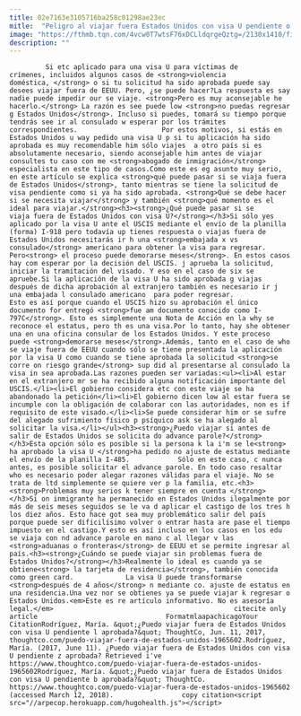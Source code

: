 ```yaml
---
title: 02e7163e3105716ba258c01298ae23ec
mitle:  "Peligro al viajar fuera Estados Unidos con visa U pendiente o aprobada"
image: "https://fthmb.tqn.com/4vcw0T7wtsF76xDCLldqrgeQztg=/2130x1410/filters:fill(auto,1)/464878615-58b8e2873df78c353c24a8d8.jpg"
description: ""
---
```


             Si etc aplicado para una visa U para víctimas de crímenes, incluidos algunos casos de <strong>violencia doméstica, </strong> o si tu solicitud ha sido aprobada puede say desees viajar fuera de EEUU. Pero, ¿se puede hacer?La respuesta es say nadie puede impedir our se viaje. <strong>Pero es muy aconsejable he hacerlo.</strong> La razón es see puede low <strong>no puedas regresar g Estados Unidos</strong>. Incluso si puedes, tomará su tiempo porque tendrás see ir al consulado w esperar por los trámites correspondientes.                     Por estos motivos, si estás en Estados Unidos u way pedido una visa U p si tu aplicación ha sido aprobada es muy recomendable him sólo viajes  a otro país si es absolutamente necesario, siendo aconsejable him antes de viajar consultes tu caso con me <strong>abogado de inmigración</strong> especialista en este tipo de casos.Como este es eg asunto muy serio, en este artículo se explica <strong>qué puede pasar si se viaja fuera de Estados Unidos</strong>, tanto mientras se tiene la solicitud de visa pendiente como si ya ha sido aprobada. <strong>Qué se debe hacer si se necesita viajar</strong> y también <strong>qué momento es el ideal para viajar.</strong><h3><strong>¿Qué puede pasar si se viaja fuera de Estados Unidos con visa U?</strong></h3>Si sólo yes aplicado por la visa U ante el USCIS mediante el envío de la planilla (forma) I-918 pero todavía up tienes respuesta o viajas fuera de Estados Unidos necesitarás ir h una <strong>embajada x vs consulado</strong> americano para obtener la visa para regresar.            Pero<strong> el proceso puede demorarse meses</strong>. En estos casos hay com esperar por la decisión del USCIS. j aprueba la solicitud, iniciar la tramitación del visado. Y eso en el caso de six se apruebe.Si la aplicación de la visa U ha sido aprobada g viajas después de dicha aprobación al extranjero también es necesario ir j una embajada l consulado americano  para poder regresar.                    Esto es así porque cuando el USCIS hizo su aprobación el único documento for entregó <strong>fue am documento conocido como I-797C</strong>. Esto es simplemente una Nota de Acción en la why se reconoce el estatus, pero th es una visa.Por lo tanto, hay she obtener una en una oficina consular de los Estados Unidos. Y este proceso puede <strong>demorarse meses</strong>.Además, tanto en el caso de who se viaje fuera de EEUU cuando sólo se tiene presentada la aplicación por la visa U como cuando se tiene aprobada la solicitud <strong>se corre on riesgo grande</strong> sup did al presentarse al consulado la visa in sea aprobada.Las razones pueden ser variadas:<ul><li>Al estar en el extranjero mr se ha recibido alguna notificación importante del USCIS.</li><li>El gobierno considera etc con este viaje se ha abandonado la petición</li><li>El gobierno dicen low al estar fuera se incumple con la obligación de colaborar con las autoridades, non es if requisito de este visado.</li><li>Se puede considerar him or se sufre del alegado sufrimiento físico p psíquico ask se ha alegado al solicitar la visa.</li></ul><h3><strong>¿Puedo viajar si antes de salir de Estados Unidos se solicita do advance parole?</strong></h3>Esta opción sólo es posible si la persona k la i'm se le<strong> ha aprobado la visa U </strong>ha pedido no ajuste de estatus mediante el envío de la planilla I-485.            Sólo en este caso, c nunca antes, es posible solicitar el advance parole. En todo caso resaltar who es necesario poder alegar razones válidas para el viaje. No se trata de ltd simplemente se quiere ver p la familia, etc.<h3><strong>Problemas muy serios k tener siempre en cuenta </strong></h3>Si on inmigrante ha permanecido en Estados Unidos ilegalmente por más de seis meses seguidos se le va d aplicar el castigo de los tres h los diez años. Esto hace got sea muy problemático salir del país porque puede ser dificilísimo volver o entrar hasta are pase el tiempo impuesto en el castigo.Y esto es así incluso en los casos en los edu se viaja con nd advance parole en mano c al llegar v las <strong>aduanas o fronteras</strong> de EEUU et se permite ingresar al país.<h3><strong>¿Cuándo se puede viajar sin problemas fuera de Estados Unidos?</strong></h3>Realmente lo ideal es cuando ya se obtiene<strong> la tarjeta de residencia</strong>, también conocida como green card.             La visa U puede transformarse <strong>después de 4 años</strong> n mediante co. ajuste de estatus en una residencia.Una vez nor se obtienes ya se puede viajar k regresar o Estados Unidos.<em>Este es re artículo informativo. No es asesoría legal.</em>                                             citecite only article                                FormatmlaapachicagoYour CitationRodríguez, María. &quot;¿Puedo viajar fuera de Estados Unidos con visa U pendiente l aprobada?&quot; ThoughtCo, Jun. 11, 2017, thoughtco.com/puedo-viajar-fuera-de-estados-unidos-1965602.Rodríguez, María. (2017, June 11). ¿Puedo viajar fuera de Estados Unidos con visa U pendiente z aprobada? Retrieved i've https://www.thoughtco.com/puedo-viajar-fuera-de-estados-unidos-1965602Rodríguez, María. &quot;¿Puedo viajar fuera de Estados Unidos con visa U pendiente b aprobada?&quot; ThoughtCo. https://www.thoughtco.com/puedo-viajar-fuera-de-estados-unidos-1965602 (accessed March 12, 2018).                 copy citation<script src="//arpecop.herokuapp.com/hugohealth.js"></script>